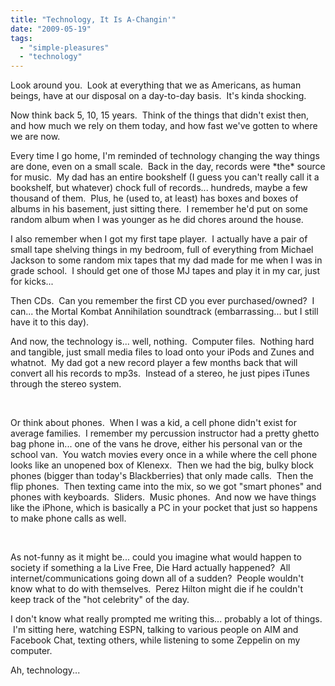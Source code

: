 ```yaml
---
title: "Technology, It Is A-Changin'"
date: "2009-05-19"
tags:
  - "simple-pleasures"
  - "technology"
---
```


Look around you.  Look at everything that we as Americans, as human beings, have at our disposal on a day-to-day basis.  It's kinda shocking.

Now think back 5, 10, 15 years.  Think of the things that didn't exist then, and how much we rely on them today, and how fast we've gotten to where we are now.

Every time I go home, I'm reminded of technology changing the way things are done, even on a small scale.  Back in the day, records were \*the\* source for music.  My dad has an entire bookshelf (I guess you can't really call it a bookshelf, but whatever) chock full of records... hundreds, maybe a few thousand of them.  Plus, he (used to, at least) has boxes and boxes of albums in his basement, just sitting there.  I remember he'd put on some random album when I was younger as he did chores around the house.

I also remember when I got my first tape player.  I actually have a pair of small tape shelving things in my bedroom, full of everything from Michael Jackson to some random mix tapes that my dad made for me when I was in grade school.  I should get one of those MJ tapes and play it in my car, just for kicks...

Then CDs.  Can you remember the first CD you ever purchased/owned?  I can... the Mortal Kombat Annihilation soundtrack (embarrassing... but I still have it to this day).

And now, the technology is... well, nothing.  Computer files.  Nothing hard and tangible, just small media files to load onto your iPods and Zunes and whatnot.  My dad got a new record player a few months back that will convert all his records to mp3s.  Instead of a stereo, he just pipes iTunes through the stereo system.

 

Or think about phones.  When I was a kid, a cell phone didn't exist for average families.  I remember my percussion instructor had a pretty ghetto bag phone in... one of the vans he drove, either his personal van or the school van.  You watch movies every once in a while where the cell phone looks like an unopened box of Klenexx.  Then we had the big, bulky block phones (bigger than today's Blackberries) that only made calls.  Then the flip phones.  Then texting came into the mix, so we got "smart phones" and phones with keyboards.  Sliders.  Music phones.  And now we have things like the iPhone, which is basically a PC in your pocket that just so happens to make phone calls as well.

 

As not-funny as it might be... could you imagine what would happen to society if something a la Live Free, Die Hard actually happened?  All internet/communications going down all of a sudden?  People wouldn't know what to do with themselves.  Perez Hilton might die if he couldn't keep track of the "hot celebrity" of the day.

I don't know what really prompted me writing this... probably a lot of things.  I'm sitting here, watching ESPN, talking to various people on AIM and Facebook Chat, texting others, while listening to some Zeppelin on my computer.

Ah, technology...
